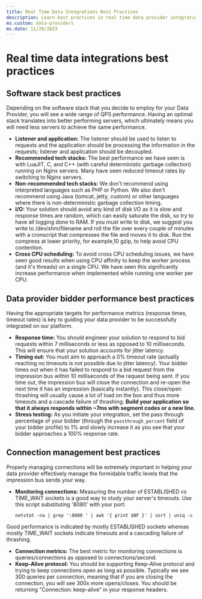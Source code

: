 ```yaml
---
title: Real Time Data Integrations Best Practices
description: Learn best practices in real time data provider integrations. 
ms.custom: data-providers
ms.date: 11/29/2023
---
```


# Real time data integrations best practices

## Software stack best practices

Depending on the software stack that you decide to employ for your Data Provider, you will see a wide range of QPS performance. Having an
optimal stack translates into better performing servers, which ultimately means you will need less servers to achieve the same performance.

- **Listener and application:** The listener should be used to listen to requests and the application should be processing the information in the requests; listener and application should be decoupled.
- **Recommended tech stacks:** The best performance we have seen is with LuaJIT, C, and C++ (with careful deterministic garbage collection) running on Nginx servers. Many have seen reduced timeout rates by switching to Nginx servers.
- **Non-recommended tech stacks:** We don't recommend using interpreted languages such as PHP or Python. We also don't recommend using Java (tomcat, jetty, custom) or other languages where there is non-deterministic garbage collection timing.
- **I/O:** Your solution should avoid any kind of disk I/O as it is slow and response times are random, which can easily saturate the disk, so try to have all logging done to RAM. If you must write to disk, we suggest you write to /dev/shm/filename and roll the file over every couple of minutes with a cronscript that compresses the file and moves it to disk. Run the compress at lower priority, for example,10 gzip, to help avoid CPU contention.
- **Cross CPU scheduling:** To avoid cross CPU scheduling issues, we have seen good results when using CPU affinity to keep the worker process (and it's threads) on a single CPU. We have seen this significantly increase performance when implemented while running one worker per CPU.

## Data provider bidder performance best practices

Having the appropriate targets for performance metrics (response times, timeout rates) is key to guiding your data provider to be successfully integrated on our platform.

- **Response time:** You should engineer your solution to respond to bid requests within 7 milliseconds or less as opposed to 10 milliseconds. This will ensure that your solution accounts for jitter latency.
- **Timing out:** You must aim to approach a 0% timeout rate (actually reaching no timeouts is not possible due to jitter latency). Your bidder times out when it has failed to respond to a bid request from the impression bus within 10 milliseconds of the request being sent. If you time out, the impression bus will close the connection and re-open the next time it has an impression (basically instantly). This close/open thrashing will usually cause a lot of load on the box and thus more timeouts and a cascade failure of thrashing. **Build your application so that it always responds within ~7ms with segment codes or a new line.**
- **Stress testing:** As you initiate your integration, set the pass through percentage of your bidder (through the `passthrough_percent` field of your bidder profile) to 1% and slowly increase it as you see that your bidder approaches a 100% response rate.

## Connection management best practices

Properly managing connections will be extremely important in helping your data provider effectively manage the formidable traffic levels that the impression bus sends your way.

- **Monitoring connections:** Measuring the number of ESTABLISHED vs TIME_WAIT sockets is a good way to study your server's timeouts. Use this script substituting '8080' with your port:

  `netstat -na | grep ':8080 ' | awk '{ print $NF }' | sort | uniq -c`

Good performance is indicated by mostly ESTABLISHED sockets whereas mostly TIME_WAIT sockets indicate timeouts and a cascading failure of thrashing.

<!-- -->

- **Connection metrics:** The best metric for monitoring connections is queries/connections as opposed to connections/second.
- **Keep-Alive protocol:** You should be supporting Keep-Alive protocol and trying to keep connections open as long as possible. Typically we see 300 queries per connection, meaning that if you are closing the connection, you will see 300x more opens/closes. You should be returning "Connection: keep-alive" in your response headers.

